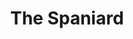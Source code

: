 ---
title: "The Spaniard"
address: "The Spaniard, Jeffers Gastro Pub 3 Skipper Street, Belfast, Co. Antrim, BT1 2DZ"
tel: "+44 (0)28 9023 2448"
county: "Antrim"
category: "Pubs"
type: "Content"
lat: "54.59572982788086"
lng: "-5.936308860778809"
---